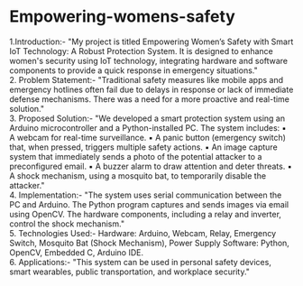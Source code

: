 # Empowering-womens-safety
1.Introduction:-
"My project is titled Empowering Women’s Safety with Smart IoT Technology: A Robust Protection System. It is designed to enhance women's security using IoT technology, integrating hardware and software components to provide a quick response in emergency situations."<br>
2. Problem Statement:-
"Traditional safety measures like mobile apps and emergency hotlines often fail due to delays in response or lack of immediate defense mechanisms. There was a need for a more proactive and real-time solution."<br>
3. Proposed Solution:-
"We developed a smart protection system using an Arduino microcontroller and a Python-installed PC. The system includes:
▪ A webcam for real-time surveillance.
▪ A panic button (emergency switch) that, when pressed, triggers multiple safety actions.
▪ An image capture system that immediately sends a photo of the potential attacker to a preconfigured email.
▪ A buzzer alarm to draw attention and deter threats.
▪ A shock mechanism, using a mosquito bat, to temporarily disable the attacker."<br>
4. Implementation:-
"The system uses serial communication between the PC and Arduino. The Python program captures and sends images via email using OpenCV. The hardware components, including a relay and inverter, control the shock mechanism."<br>
5. Technologies Used:-
Hardware: Arduino, Webcam, Relay, Emergency Switch, Mosquito Bat (Shock Mechanism), Power Supply
Software: Python, OpenCV, Embedded C, Arduino IDE. <br>
6. Applications:-
"This system can be used in personal safety devices, smart wearables, public transportation, and workplace security."
